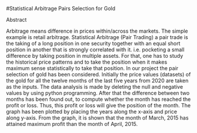 
#Statistical Arbitrage Pairs Selection for Gold


Abstract



Arbitrage means difference in prices within/across the markets. 
The simple example is retail arbitrage. Statistical Arbitrage (Pair Trading) a pair trade is the taking of a long position 
in one security together with an equal short position in another that is strongly correlated with it. i.e. pocketing a small 
difference by taking position in multiple assets. For that, one has to study the historical price patterns and to take the 
position when it makes maximum sense statistically to take that position. In our project the pair selection of gold has been 
considered. Initially the price values (datasets) of the gold for all the twelve months of the last five years from 2020 are 
taken as the inputs.  The data analysis is made by deleting the null and negative values by using python programming. After 
that the difference between two months has been found out, to compute whether the month has reached the profit or loss. Thus, 
this profit or loss will give the position of the month. The graph has been plotted by placing the years along the x-axis and 
price along y-axis. From the graph, it is shown that the month of March, 2015 has attained maximum profit than the month of 
April, 2015.     












